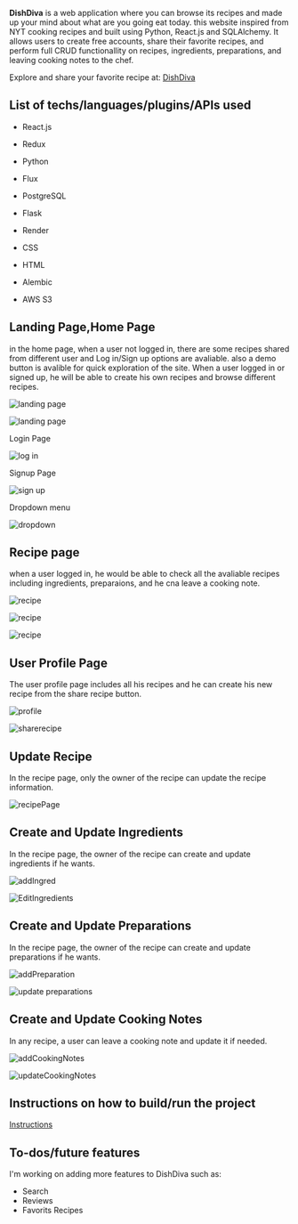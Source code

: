 **DishDiva** is a web application where you can browse its recipes and made up your mind about what are you going eat today. this website inspired from NYT cooking recipes and built using Python, React.js and SQLAlchemy. It allows users to create free accounts, share their favorite recipes, and perform full CRUD functionallity on recipes, ingredients, preparations, and leaving cooking notes to the chef. <p>

ِExplore and share your favorite recipe at: [DishDiva](https://dishdiva-t3d2.onrender.com/)<p>

## List of techs/languages/plugins/APIs used
- React.js

- Redux

- Python

- Flux

- PostgreSQL

- Flask

- Render

- CSS

- HTML

- Alembic
  
- AWS S3

## Landing Page,Home Page
in the home page, when a user not logged in, there are some recipes shared from different user and Log in/Sign up options are avaliable. also a demo button is avalible for quick exploration of the site. When a user logged in or signed up, he will be able to create his own recipes and browse different recipes. 

![landing page](pics/landing_page1.png)

![landing page](pics/landing_page2.png)

Login Page

![log in](pics/Login.png)

Signup Page

![sign up](pics/Signup.png)

Dropdown menu

![dropdown](pics/Dropdown.png)

## Recipe page

when a user logged in, he would be able to check all the avaliable recipes including ingredients, preparaions, and he cna leave a cooking note.

![recipe](pics/recipe1.png)

![recipe](pics/recipe2.png)

![recipe](pics/recipe3.png)

## User Profile Page

The user profile page includes all his recipes and he can create his new recipe from the share recipe button. 

![profile](pics/Userprofile.png)

![sharerecipe](pics/sharerecipe.png)


## Update Recipe

In the recipe page, only the owner of the recipe can update the recipe information. 

![recipePage](pics/Editrecipe.png)

## Create and Update Ingredients

In the recipe page, the owner of the recipe can create and update ingredients if he wants. 

![addIngred](pics/AddIngredients.png)

![EditIngredients](pics/UpdateIngredients.png)

## Create and Update Preparations

In the recipe page, the owner of the recipe can create and update preparations if he wants. 

![addPreparation](pics/AddPreparations.png)

![update preparations](pics/UpdatePreparations.png)

## Create and Update Cooking Notes

In any recipe, a user can leave a cooking note and update it if needed. 

![addCookingNotes](pics/Cookingnotes1.png)

![updateCookingNotes](pics/Cookingnotes2.png)

## Instructions on how to build/run the project

[Instructions](https://github.com/YElnadi/DishDiva2/blob/main/README2.md)

## To-dos/future features
 I'm working on adding more features to DishDiva such as:
- Search
- Reviews
- Favorits Recipes







































